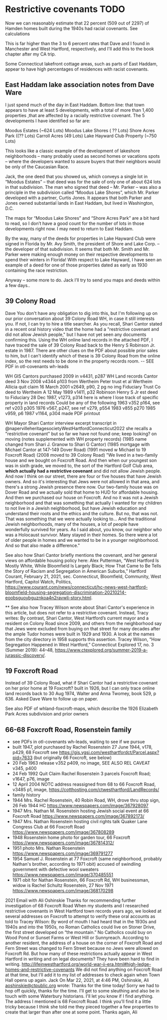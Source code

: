 # Restrictive covenants TODO


Now we can reasonably estimate that 22 percent (509 out of 2297) of Hamden homes built during the 1940s had racial covenants. See calculations

This is far higher than the 3 to 6 percent rates that Dave and I found in Manchester and West Hartford, respectively, and I'll add this to the book chapter after my CA trip. 

Some Connecticut lakefront cottage areas, such as parts of East Haddam, appear to have high percentages of residences with racist covenants.

## East Haddam lake association notes from Dave Ware
I just spend much of the day in East Haddam.  Bottom line:  that town appears to have at least 5 developments, with a total of more than 1,400 properties ,that are affected by a racially restrictive covenant.  The 5 developments I have identified so far are:

Moodus Estates  (~624 Lots)
Moodus Lake Shores ( ?? Lots)
Shore Acres Park  ((?? Lots)
Carroll Acres  (49 Lots)
Lake Hayward Club Property  (~750 Lots)

This looks like a classic example of the development of lakeshore neighborhoods – many probably used as second homes or vacations spots – where the developers wanted to assure buyers that their neighbors would be only of the Caucasian Race.

Jack, the one deed that you showed us,  which conveys a single lot in “Moodus Estates” – that deed was for the sale of only one of about 624 lots in that subdivision.  The man who signed that deed – Mr. Parker – was also a principle in the subdivision called “Moodus Lake Shores”, which Mr. Parker developed with a partner, Curtis Jones. It appears that both Parker and Jones owned substantial lands in East Haddam, but lived in Washington, D.C.

The maps for “Moodus Lake Shores” and “Shore Acres Park” are a bit hard to read, so I don’t have a good count for the number of lots in those developments right now.  I may need to return to East Haddam.

By the way, many of the deeds for properties in Lake Hayward Club were signed in Florida by  Mr. Avy Smith, the president of Shore and Lake Corp. – the developer of that subdivision.  It seems that both Mr. Smith and Mr. Parker were making enough money on their respective developments to spend their winters in Florida!  With respect to Lake Hayward, I have seen an example of a deed for one of those properties dated as early as 1930 containing the race restriction.

Anyway – some more to do.  Jack I’ll try to send you maps and deeds within a few days..

## 39 Colony Road
Dave
You don't have any obligation to dig into this, but I'm following up on our prior conversation about 39 Colony Road WH, in case it still interests you. If not, I can try to hire a title searcher.
As you recall, Shari Cantor stated in a recent oral history video that the home had a "restrictive covenant and did not allow Jewish people," but I have not yet seen any documents confirming this.
Using the WH online land records in the attached PDF, I have traced the sale of 39 Colony Road back to the Henry S Robinson Jr. estate in 1987. There are other clues on the PDF about possible prior sales to him, but I can't identify which of these is 39 Colony Road from the online index, so the rest needs to be done in the property records room. -- SEE PDF in otl-covenants wh-leads

WH GIS
Cantors purchased 2009 in v4431, p287
WH Land records
Cantor deed 3 Nov 2008 v4344 p103 from Wertheim Peter trust et al
Wertheim Allicia quit claim 16 March 2001 v2649, p90, 2 pg no img
Fiduciary Trust Co deed to Wertheim A 12 May 1989 v1411, p32
Robinson Henry S Jr est deed to Fiduciary 28 Dec 1987, v1273, p314
here is where I lose track of specific property in land records
Could be any of the following
1963 v352 p164, see ref v203 p305
1976 v567, p247, see ref v279, p554
1983 v855 p270
1985 v959, p6
1987 v1164, p304
made PDF printout

WH Mayor Shari Cantor interview excerpt transcript in @napervilleheritagesocietyWestHartfordConnecticut2022
she recalls a "restrictive covenant" but so far we have not found one; keep looking?
on moving (notes supplemented with WH property records)
(1985 name changed from Shari J. Granow to Shari G Cantor)
(1985 mortgage with Michael Cantor at 147-149 Dover Road)
(1991 moved w Michael to 19 Foxcroft Road)
(2008 moved to 39 Colony Road)
"We lived in a two-family house and we bought on Foxcroft Road. And then when our youngest son was in sixth grade, we moved to, the sort of the Hartford Golf Club area, **which actually had a restrictive covenant** and did not allow Jewish people. And now I think on our street, there are four or five houses that have Jewish owners. And so it's interesting that Jews were not allowed in that area, and there's a strong Jewish presence there now. Our two-family house was on Dover Road and we actually sold that home to HUD for affordable housing. And then we purchased our house on Foxcroft. And no it was not a Jewish neighborhood and that was something that actually I wanted for my children to not live in a Jewish neighborhood, but have Jewish education and understand their roots and the ethics and the culture. But no, that was not. That was something that we were actually looking to... And the traditional Jewish neighborhoods, many of the houses, a lot of people have wonderfully survived for years. As I said about, you know, our neighbor who was a Holocaust survivor. Many stayed in their homes. So there were a lot of older people in homes and we wanted to be in a younger neighborhood. And so that also made a difference."

See also how Shari Cantor briefly mentions the covenant, and her general views on affordable housing policy here:
Alex Putterman, “West Hartford Is Mostly White, While Bloomfield Is Largely Black; How That Came to Be Tells the Story of Racism and Segregation in American Suburbs,” Hartford Courant, February 21, 2021, sec. Connecticut, Bloomfield, Community, West Hartford, Capitol Watch, Politics, https://www.courant.com/news/connecticut/hc-news-west-hartford-bloomfield-housing-segregation-discrimination-20210214-eoobsguoybguznkoa4n2ravwli-story.html.

** See also how Tracey Wilson wrote about Shari Cantor's experience in this article, but does not refer to a restrictive covenant. Instead, Tracy writes:
By contrast, Shari Cantor, West Hartford’s current mayor and a resident on Colony Road since 2009, and others from the neighborhood say that Jews were excluded from buying on that street for many decades after the ample Tudor homes were built in 1929 and 1930. A look at the names from the city directory in 1958 supports this assertion.
Tracey Wilson, “How Segregation Happened in West Hartford,” Connecticut Explored 17, no. 3 (Summer 2019): 44–48, https://www.ctexplored.org/summer-2019-a-jurassic-discovery/.

## 19 Foxcroft Road
Instead of 39 Colony Road, what if Shari Cantor had a restrictive covenant on her prior home at 19 Foxcroft?
built in 1926, but I can only trace online land records back to 30 Aug 1974, Walter and Anna Twomey, book 529, p 636. Asked Dave Ware to follow up on paper.

See also PDF of whland-foxcroft-maps, which describe the 1926 Elizabeth Park Acres subdivision and prior owners

## 66-68 Foxcroft Road, Rosenstein family
- see PDFs in otl-covenants wh-leads, waiting to see if we pursue
- built 1947, plot purchased by Rachel Rosenstein 27 June 1944, v178, p429, 68 Foxcroft see https://gis.vgsi.com/westhartfordct/Parcel.aspx?pid=7633 (but originally 66 Foxcroft, see below)
- 20 Feb 1963 release v352 p409, no image, SEE ALSO REL CAVEAT v345, p400
- 24 Feb 1992 Quit Claim Rachel Rosenstein 3 parcels Foxcroft Road; v1647, p76, image
- 12 April 2004 NOTC address reassigned from 68 to 66 Foxcroft Road, v3485 p1, image, https://cotthosting.com/ctwesthartford/LandRecords/
- family history
- 1944 Mrs. Rachel Rosenstein, 40 Robin Road, WH, drove thru stop sign, 26 Feb 1944 HC https://www.newspapers.com/image/367928097
- 1947 Mrs. Nathan M. Rosenstein hosting Jewish social event at 66 Foxcroft Road https://www.newspapers.com/image/367892173/
- 1947 Mrs. Nathan Rosenstein hosting civil rights talk Quaker Lane Congress Club at 66 Foxcroft Road https://www.newspapers.com/image/367808289
- 1948 Rosenstein home photo for garden tour, 66 Foxcroft https://www.newspapers.com/image/367814312/
- 1951 photo Mrs. Nathan Rosenstein https://www.newspapers.com/image/369791277
- 1954 Samuel J. Rosenstein at 77 Foxcroft (same neighborhood, probably Nathan's brother, according to 1971 obit) accused of swindling government with defective wool sweaters https://www.newspapers.com/image/370485551
- 1971 obit for Nathan Rosenstein, 66 Foxcroft Rd, WH businessman, widow is Rachel Schultz Rosenstein, 27 Nov 1971 https://www.newspapers.com/image/368170298



2021 Email with Ali Oshinskie
Thanks for recommending further investigation of 68 Foxcroft Road
When my students and I researched restrictive covenants in West Hartford town records years ago, we looked at several addresses on Foxcroft to attempt to verify these oral accounts as told to Tracey Wilson:
By word of mouth I had heard that in the 1930s and 1940s and into the 1950s, no Roman Catholics could live on Stoner Drive, the first street developed on “the mountain.” No Catholics could buy on Wood Pond or Sunset Farms or West Hill or Sunnyreach. According to another resident, the address of a house on the corner of Foxcroft Road and Fern Street was changed to Fern Street because no Jews were allowed on Foxcroft Rd. But how many of these restrictions actually appear in West Hartford in writing and on legal documents? They have been hard to find in writing.
http://lifeinwesthartford.org/world-war-ii-era.html#high-ledge-homes-and-restrictive-covenants
We did not find anything on Foxcroft Road at that time, but I’ll add it to my list of addresses to check again when Town Hall opens up again.
Jack
On Mar 22, 2021, at 4:46 PM, Oshinskie, Ali <aoshinskie@ctpublic.org> wrote:
Thanks for the time today!
Sorry we had to hop off quickly, thanks for the time. I'll get to some sleuthing and also be in touch with some Waterbury historians. I'll let you know if I find anything.
The address I mentioned is 68 Foxcroft Road. I think you'll find it a little tricky because I think she told me they pieced together a few properties to create that larger than after one at some point.
Thanks again,
Ali
